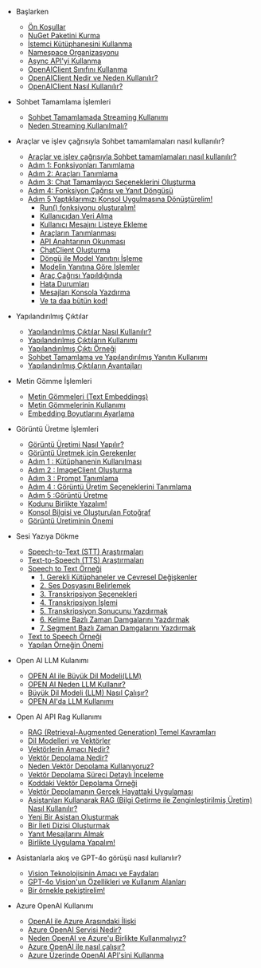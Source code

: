 * Başlarken
    * [Ön Koşullar](baslarken.md#Ön-koşullar)
    * [NuGet Paketini Kurma](baslarken.md#nuget-paketini-kurma)
    * [İstemci Kütüphanesini Kullanma](baslarken.md#İstemci-kutuphanesini-kullanma)
    * [Namespace Organizasyonu](baslarken.md#namespace-organizasyonu)
    * [Async API'yi Kullanma](baslarken.md#async-api-kullanma)
    * [OpenAIClient Sınıfını Kullanma](baslarken.md#openaiclient-sınıfını-kullanma)
    * [OpenAIClient Nedir ve Neden Kullanılır?](baslarken.md#openaiclient-nedir-ve-neden-kullanılır)
    * [OpenAIClient Nasıl Kullanılır?](baslarken.md#openaiclient-nasıl-kullanılır)

* Sohbet Tamamlama İşlemleri
    * [Sohbet Tamamlamada Streaming Kullanımı](sohbettamamlama.md#Sohbet-Tamamlama-İşlemleri)
    * [Neden Streaming Kullanılmalı?](sohbettamamlama.md#Neden-Streaming-Kullanılmalı)

* Araçlar ve işlev çağrısıyla Sohbet tamamlamaları nasıl kullanılır?
   * [Araçlar ve işlev çağrısıyla Sohbet tamamlamaları nasıl kullanılır?](araclarlasohbettamamlama.md#araçlar-ve-işlev-çağrısıyla-sohbet-tamamlamaları-nasıl-kullanılır)
   * [Adım 1: Fonksiyonları Tanımlama](araclarlasohbettamamlama.md#adım-1-fonksiyonları-tanımlama)
   * [Adım 2: Araçları Tanımlama](araclarlasohbettamamlama.md#adım-2-araçları-tanımlama)
   * [Adım 3: Chat Tamamlayıcı Seçeneklerini Oluşturma](araclarlasohbettamamlama.md#adım-3-chat-tamamlayıcı-seçeneklerini-oluşturma)
   * [Adım 4: Fonksiyon Çağrısı ve Yanıt Döngüsü](araclarlasohbettamamlama.md#adım-4-fonksiyon-Çağrısı-ve-yanıt-döngüsü)
   * [Adım 5 Yaptıklarımızı Konsol Uygulmasına Dönüştürelim!](araclarlasohbettamamlama.md#adım-5-yaptıklarımızı-konsol-uygulmasına-dönüştürelim)
      * [Run() fonksiyonu oluşturalım!](araclarlasohbettamamlama.md#run-fonksiyonu-oluşturalım)
      * [Kullanıcıdan Veri Alma](araclarlasohbettamamlama.md#kullanıcıdan-veri-alma)
      * [Kullanıcı Mesajını Listeye Ekleme](araclarlasohbettamamlama.md#kullanıcı-mesajını-listeye-ekleme)
      * [Araçların Tanımlanması](araclarlasohbettamamlama.md#araçların-tanımlanması)
      * [API Anahtarının Okunması](araclarlasohbettamamlama.md#api-anahtarının-okunması)
      * [ChatClient Oluşturma](araclarlasohbettamamlama.md#chatclient-oluşturma)
      * [Döngü ile Model Yanıtını İşleme](araclarlasohbettamamlama.md#döngü-ile-model-yanıtını-İşleme)
      * [Modelin Yanıtına Göre İşlemler](araclarlasohbettamamlama.md#modelin-yanıtına-göre-İşlemler)
      * [Araç Çağrısı Yapıldığında](araclarlasohbettamamlama.md#araç-Çağrısı-yapıldığında)
      * [Hata Durumları](araclarlasohbettamamlama.md#hata-durumları)
      * [Mesajları Konsola Yazdırma](araclarlasohbettamamlama.md#mesajları-konsola-yazdırma)
      * [Ve ta daa bütün kod!](araclarlasohbettamamlama.md#ve-ta-daa-bütün-kod)

* Yapılandırılmış Çıktılar
   * [Yapılandırılmış Çıktılar Nasıl Kullanılır?](yapilandirilmiscikti.md#yapılandırılmış-Çıktılar-nasıl-kullanılır)
   * [Yapılandırılmış Çıktıların Kullanımı](yapilandirilmiscikti.md#yapılandırılmış-Çıktıların-kullanımı)
   * [Yapılandırılmış Çıktı Örneği](yapilandirilmiscikti.md#yapılandırılmış-Çıktı-Örneği)
   * [Sohbet Tamamlama ve Yapılandırılmış Yanıtın Kullanımı](yapilandirilmiscikti.md#sohbet-tamamlama-ve-yapılandırılmış-yanıtın-kullanımı)
   * [Yapılandırılmış Çıktıların Avantajları](yapilandirilmiscikti.md#yapılandırılmış-Çıktıların-avantajları)

* Metin Gömme İşlemleri
   * [Metin Gömmeleri (Text Embeddings)](textembedding.md#metin-gömmeleri-text-embeddings)
   * [Metin Gömmelerinin Kullanımı](textembedding.md#metin-gömmelerinin-kullanımı)
   * [Embedding Boyutlarını Ayarlama](textembedding.md#embedding-boyutlarını-ayarlama)
 
* Görüntü Üretme İşlemleri
  * [Görüntü Üretimi Nasıl Yapılır?](goruntuolusturma.md#görüntü-Üretimi-nasıl-yapılır)
  * [Görüntü Üretmek için Gerekenler](goruntuolusturma.md#görüntü-Üretmek-için-gerekenler)
  * [Adım 1 : Kütüphanenin Kullanılması](goruntuolusturma.md#adım-1-kütüphanenin-kullanılması)
  * [Adım 2 : ImageClient Oluşturma](goruntuolusturma.md#adım-2-imageclient-oluşturma)
  * [Adım 3 : Prompt Tanımlama](goruntuolusturma.md#adım-3-prompt-tanımlama)
  * [Adım 4 : Görüntü Üretim Seçeneklerini Tanımlama](goruntuolusturma.md#adım-4-görüntü-Üretim-seçeneklerini-tanımlama)
  * [Adım 5 :Görüntü Üretme](goruntuolusturma.md#adım-5-görüntü-üretme)
  * [Kodunu Birlikte Yazalım!](goruntuolusturma.md#kodunu-birlikte-yazalım)
  * [Konsol Bilgisi ve Oluşturulan Fotoğraf](goruntuolusturma.md#konsol-bilgisi-ve-oluşturulan-fotoğraf)
  * [Görüntü Üretiminin Önemi](goruntuolusturma.md#görüntü-Üretiminin-Önemi)
 
* Sesi Yazıya Dökme
   * [Speech-to-Text (STT) Araştırmaları](sesiyaziyadokme.md#speech-to-text-stt-araştırmaları)
   * [Text-to-Speech (TTS) Araştırmaları](sesiyaziyadokme.md#text-to-speech-tts-araştırmaları)
   * [Speech to Text Örneği](sesiyaziyadokme.md#speech-to-text-Örneği)
      * [1. Gerekli Kütüphaneler ve Çevresel Değişkenler](sesiyaziyadokme.md#_1-gerekli-kütüphaneler-ve-Çevresel-değişkenler)
      * [2. Ses Dosyasını Belirlemek](sesiyaziyadokme.md#_2-ses-dosyasını-belirlemek)
      * [3. Transkripsiyon Seçenekleri](sesiyaziyadokme.md#_3-transkripsiyon-seçenekleri)
      * [4. Transkripsiyon İşlemi](sesiyaziyadokme.md#_4-transkripsiyon-İşlemi)
      * [5. Transkripsiyon Sonucunu Yazdırmak](sesiyaziyadokme.md#_5-transkripsiyon-sonucunu-yazdırmak)
      * [6. Kelime Bazlı Zaman Damgalarını Yazdırmak](sesiyaziyadokme.md#_6-kelime-bazlı-zaman-damgalarını-yazdırmak)
      * [7. Segment Bazlı Zaman Damgalarını Yazdırmak](sesiyaziyadokme.md#_7-segment-bazlı-zaman-damgalarını-yazdırmak)
   * [Text to Speech Örneği](sesiyaziyadokme.md#text-to-speech-Örneği)
   * [Yapılan Örneğin Önemi](sesiyaziyadokme.md#yapılan-Örneğin-Önemi)
 
* Open AI LLM Kulanımı
   * [OPEN AI ile Büyük Dil Modeli(LLM)](OPENAIwithLLM.md#open-ai-ile-büyük-dil-modelillm)
   * [OPEN AI Neden LLM Kullanır?](OPENAIwithLLM.md#open-ai-neden-llm-kullanır)
   * [Büyük Dil Modeli (LLM) Nasıl Çalışır?](OPENAIwithLLM.md#büyük-dil-modeli-llm-nasıl-Çalışır)
   * [OPEN AI'da LLM Kullanımı](OPENAIwithLLM.md#open-ai39da-llm-kullanımı)
* Open AI API Rag Kullanımı
   * [RAG (Retrieval-Augmented Generation) Temel Kavramları](rag.md#rag-retrieval-augmented-generation-temel-kavramları)
   * [Dil Modelleri ve Vektörler](rag.md#dil-modelleri-ve-vektörler)
   * [Vektörlerin Amacı Nedir?](rag.md#vektörlerin-amacı-nedir)
   * [Vektör Depolama Nedir?](rag.md#vektör-depolama-nedir)
   * [Neden Vektör Depolama Kullanıyoruz?](rag.md#neden-vektör-depolama-kullanıyoruz)
   * [Vektör Depolama Süreci Detaylı İnceleme](rag.md#vektör-depolama-süreci-detaylı-İnceleme)
   * [Koddaki Vektör Depolama Örneği](rag.md#koddaki-vektör-depolama-Örneği)
   * [Vektör Depolamanın Gerçek Hayattaki Uygulaması](rag.md#vektör-depolamanın-gerçek-hayattaki-uygulaması)
   * [Asistanları Kullanarak RAG (Bilgi Getirme ile Zenginleştirilmiş Üretim) Nasıl Kullanılır?](rag.md#asistanları-kullanarak-rag-bilgi-getirme-ile-zenginleştirilmiş-Üretim-nasıl-kullanılır)
   * [Yeni Bir Asistan Oluşturmak](rag.md#yeni-bir-asistan-oluşturmak)
   * [Bir İleti Dizisi Oluşturmak](rag.md#bir-İleti-dizisi-oluşturmak)
   * [Yanıt Mesajlarını Almak](rag.md#yanıt-mesajlarını-almak)
   * [Birlikte Uygulama Yapalım!](rag.md#birlikte-uygulama-yapalım)
 
* Asistanlarla akış ve GPT-4o görüşü nasıl kullanılır?
   * [Vision Teknolojisinin Amacı ve Faydaları](vision.md#asistanlarla-akış-ve-gpt-4o-görüşü-nasıl-kullanılır)
   * [GPT-4o Vision'un Özellikleri ve Kullanım Alanları](vision.md#gpt-4o-vision39un-Özellikleri-ve-kullanım-alanları)
   * [Bir örnekle pekiştirelim!](vision.md#bir-örnekle-pekiştirelim)
 
* Azure OpenAI Kullanımı
   * [OpenAI ile Azure Arasındaki İlişki](OpenAIwithAzure.md#openai-ile-azure-arasındaki-i̇lişki)
   * [Azure OpenAI Servisi Nedir?](OpenAIwithAzure.md#azure-openai-servisi-nedir)
   * [Neden OpenAI ve Azure'u Birlikte Kullanmalıyız?](OpenAIwithAzure.md#azure-openai-servisi-nedir)
   * [Azure OpenAI ile nasıl çalışır?](OpenAIwithAzure.md#azure-openai-servisi-nedir)
   * [Azure Üzerinde OpenAI API'sini Kullanma](OpenAIwithAzure.md#azure-openai-servisi-nedir)
     
